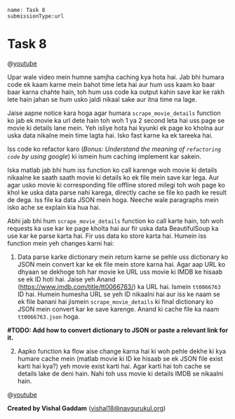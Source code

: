 ```ngMeta
name: Task 8
submissionType:url
```

# Task 8

@[youtube](https://www.youtube.com/watch?v=n__c7xY1ZcI)

Upar wale video mein humne samjha caching kya hota hai. Jab bhi humara code ek kaam karne mein bahot time leta hai aur hum uss kaam ko baar baar karna chahte hain, toh hum uss code ka output kahin save kar ke rakh lete hain jahan se hum usko jaldi nikaal sake aur itna time na lage.

Jaise aapne notice kara hoga agar humara `scrape_movie_details` function ko jab ek movie ka url dete hain toh woh 1 ya 2 second leta hai uss page se movie ki details lane mein. Yeh isliye hota hai kyunki ek page ko kholna aur uska data nikalne mein time lagta hai. Isko fast karne ka ek tareeka hai.

Iss code ko refactor karo (*Bonus: Understand the meaning of `refactoring code` by using google*) ki ismein hum caching implement kar sakein.

Iska matlab jab bhi hum iss function ko call karenge woh movie ki details nikaalne ke saath saath movie ki details ko ek file mein save kar lega. Aur agar usko movie ki corresponding file offline stored milegi toh woh page ko khol ke uska data parse nahi karega, directly cache se file ko padh ke result de dega. Iss file ka data JSON mein hoga. Neeche wale paragraphs mein isko ache se explain kia hua hai.

Abhi jab bhi hum `scrape_movie_details` function ko call karte hain, toh woh requests ka use kar ke page kholta hai aur fir uska data BeautifulSoup ka use kar ke parse karta hai. Fir uss data ko store karta hai. Humein iss function mein yeh changes karni hai:

1. Data parse karke dictionary mein return karne se pehle uss dictionary ko JSON mein convert kar ke ek file mein store karna hai. Agar aap URL ko dhyaan se dekhoge toh har movie ke URL uss movie ki IMDB ke hisaab se ek ID hoti hai. Jaise yeh Anand (https://www.imdb.com/title/tt0066763/) ka URL hai. Ismein `tt0066763` ID hai. Humein humesha URL se yeh ID nikaalni hai aur iss ke naam se ek file banani hai jismein `scrape_movie_details` ki final dictionary ko JSON mein convert kar ke save karenge. Anand ki cache file ka naam `tt0066763.json` hoga.

**#TODO: Add how to convert dictionary to JSON or paste a relevant link for it.**

2. Aapko function ka flow aise change karna hai ki woh pehle dekhe ki kya humare cache mein (matlab movie ki ID ke hisaab se ek JSON file exist karti hai kya?) yeh movie exist karti hai. Agar karti hai toh cache se details lake de deni hain. Nahi toh uss movie ki details IMDB se nikaalni hain.


@[youtube](https://youtu.be/cWGgsxmf3g8)

**Created by Vishal Gaddam** (vishal18@navgurukul.org)
